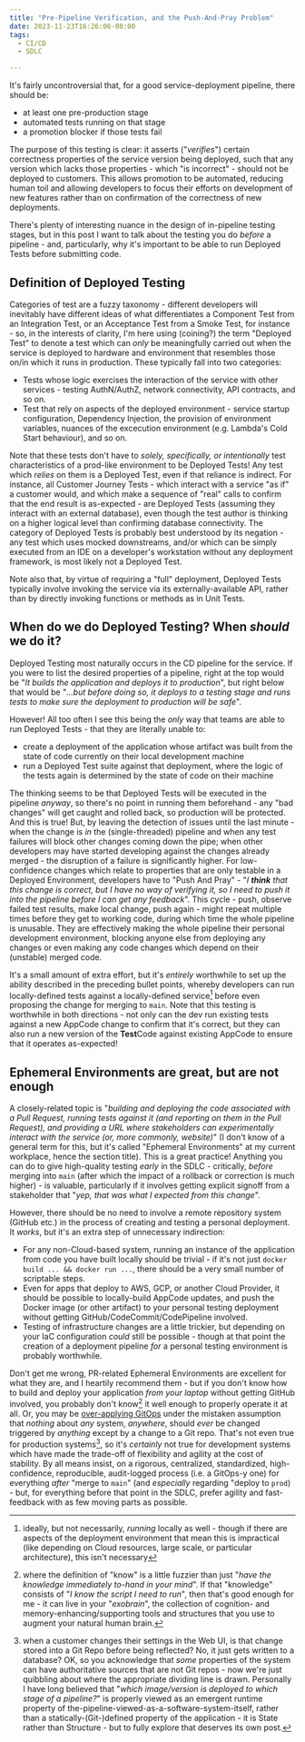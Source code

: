 ```yaml
---
title: "Pre-Pipeline Verification, and the Push-And-Pray Problem"
date: 2023-11-23T16:26:06-08:00
tags:
  - CI/CD
  - SDLC

---
```

It's fairly uncontroversial that, for a good service-deployment pipeline, there should be:
* at least one pre-production stage
* automated tests running on that stage
* a promotion blocker if those tests fail

The purpose of this testing is clear: it asserts ("_verifies_") certain correctness properties of the service version being deployed, such that any version which lacks those properties - which "is incorrect" - should not be deployed to customers. This allows promotion to be automated, reducing human toil and allowing developers to focus their efforts on development of new features rather than on confirmation of the correctness of new deployments.
<!--more-->
There's plenty of interesting nuance in the design of in-pipeline testing stages, but in this post I want to talk about the testing you do _before_ a pipeline - and, particularly, why it's important to be able to run Deployed Tests before submitting code.

## Definition of Deployed Testing

Categories of test are a fuzzy taxonomy - different developers will inevitably have different ideas of what differentiates a Component Test from an Integration Test, or an Acceptance Test from a Smoke Test, for instance - so, in the interests of clarity, I'm here using (coining?) the term "Deployed Test" to denote a test which can _only_ be meaningfully carried out when the service is deployed to hardware and environment that resembles those on/in which it runs in production. These typically fall into two categories:
* Tests whose logic exercises the interaction of the service with other services - testing AuthN/AuthZ, network connectivity, API contracts, and so on.
* Test that rely on aspects of the deployed environment - service startup configuration, Dependency Injection, the provision of environment variables, nuances of the excecution environment (e.g. Lambda's Cold Start behaviour), and so on.

Note that these tests don't have to _solely, specifically, or intentionally_ test characteristics of a prod-like environment to be Deployed Tests! Any test which _relies_ on them is a Deployed Test, even if that reliance is indirect. For instance, all Customer Journey Tests - which interact with a service "as if" a customer would, and which make a sequence of "real" calls to confirm that the end result is as-expected - are Deployed Tests (assuming they interact with an external database), even though the test author is thinking on a higher logical level than confirming database connectivity. The category of Deployed Tests is probably best understood by its negation - any test which uses mocked downstreams, and/or which can be simply executed from an IDE on a developer's workstation without any deployment framework, is most likely not a Deployed Test.

Note also that, by virtue of requiring a "full" deployment, Deployed Tests typically involve invoking the service via its externally-available API, rather than by directly invoking functions or methods as in Unit Tests.

## When do we do Deployed Testing? When _should_ we do it?

Deployed Testing most naturally occurs in the CD pipeline for the service. If you were to list the desired properties of a pipeline, right at the top would be "_It builds the application and deploys it to production_", but right below that would be "_...but before doing so, it deploys to a testing stage and runs tests to make sure the deployment to production will be safe_".

However! All too often I see this being the _only_ way that teams are able to run Deployed Tests - that they are literally unable to:
* create a deployment of the application whose artifact was built from the state of code currently on their local development machine
* run a Deployed Test suite against that deployment, where the logic of the tests again is determined by the state of code on their machine

The thinking seems to be that Deployed Tests will be executed in the pipeline _anyway_, so there's no point in running them beforehand - any "bad changes" will get caught and rolled back, so production will be protected. And this is true! But, by leaving the detection of issues until the last minute - when the change is _in_ the (single-threaded) pipeline and when any test failures will block other changes coming down the pipe; when other developers may have started developing against the changes already merged - the disruption of a failure is significantly higher. For low-confidence changes which relate to properties that are only testable in a Deployed Environment, developers have to "Push And Pray" - "_I **think** that this change is correct, but I have no way of verifying it, so I need to push it into the pipeline before I can get any feedback_". This cycle - push, observe failed test results, make local change, push again - might repeat multiple times before they get to working code, during which time the whole pipeline is unusable. They are effectively making the whole pipeline their personal development environment, blocking anyone else from deploying any changes or even making any code changes which depend on their (unstable) merged code.

It's a small amount of extra effort, but it's _entirely_ worthwhile to set up the ability described in the preceding bullet points, whereby developers can run locally-defined tests against a locally-defined service[^running-locally] before even proposing the change for merging to `main`. Note that this testing is worthwhile in both directions - not only can the dev run existing tests against a new AppCode change to confirm that it's correct, but they can also run a new version of the **Test**Code against existing AppCode to ensure that it operates as-expected!

## Ephemeral Environments are great, but are not enough

A closely-related topic is "_building and deploying the code associated with a Pull Request, running tests against it (and reporting on them in the Pull Request), and providing a URL where stakeholders can experimentally interact with the service (or, more commonly, website)_" (I don't know of a general term for this, but it's called "Ephemeral Environments" at my current workplace, hence the section title). This is a great practice! Anything you can do to give high-quality testing _early_ in the SDLC - critically, _before_ merging into `main` (after which the impact of a rollback or correction is much higher) - is valuable, particularly if it involves getting explicit signoff from a stakeholder that "_yep, that was what I expected from this change_".

However, there should be no need to involve a remote repository system (GitHub etc.) in the process of creating and testing a personal deployment. It _works_, but it's an extra step of unnecessary indirection:
* For any non-Cloud-based system, running an instance of the application from code you have built locally should be trivial - if it's not just `docker build ... && docker run ...`, there should be a very small number of scriptable steps.
* Even for apps that deploy to AWS, GCP, or another Cloud Provider, it should be possible to locally-build AppCode updates, and push the Docker image (or other artifact) to your personal testing deployment without getting GitHub/CodeCommit/CodePipeline involved.
* Testing of infrastructure changes are a little trickier, but depending on your IaC configuration _could_ still be possible - though at that point the creation of a deployment pipeline _for_ a personal testing environment is probably worthwhile.

Don't get me wrong, PR-related Ephemeral Environments are excellent for what they are, and I heartily recommend them - but if you don't know how to build and deploy your application _from your laptop_ without getting GitHub involved, you probably don't know[^knowledge-is-distributed] it well enough to properly operate it at all. Or, you may be [over-applying GitOps](https://fosstodon.org/@scubbo/111112129591386185) under the mistaken assumption that _nothing_ about _any_ system, _anywhere_, should _ever_ be changed triggered by _anything_ except by a change to a Git repo. That's not even true for production systems[^not-everything-is-gitops], so it's _certainly_ not true for development systems which have made the trade-off of flexibility and agility at the cost of stability. By all means insist, on a rigorous, centralized, standardized, high-confidence, reproducible, audit-logged process (i.e. a GitOps-y one) for everything _after_ "merge to `main`" (and _especially_ regarding "deploy to `prod`) - but, for everything before that point in the SDLC, prefer agility and fast-feedback with as few moving parts as possible.

[^running-locally]: ideally, but not necessarily, _running_ locally as well - though if there are aspects of the deployment environment that mean this is impractical (like depending on Cloud resources, large scale, or particular architecture), this isn't necessary
[^knowledge-is-distributed]: where the definition of "know" is a little fuzzier than just "_have the knowledge immediately to-hand in your mind_". If that "knowledge" consists of "_I know the script I need to run_", then that's good enough for me - it can live in your "_exobrain_", the collection of cognition- and memory-enhancing/supporting tools and structures that you use to augment your natural human brain.
[^not-everything-is-gitops]: when a customer changes their settings in the Web UI, is that change stored into a Git Repo before being reflected? No, it just gets written to a database? OK, so you acknowledge that _some_ properties of the system can have authoritative sources that are not Git repos - now we're just quibbling about where the appropriate dividing line is drawn. Personally I have long believed that "_which image/version is deployed to which stage of a pipeline?_" is properly viewed as an emergent runtime property of the-pipeline-viewed-as-a-software-system-itself, rather than a statically-(Git-)defined property of the application - it is State rather than Structure - but to fully explore that deserves its own post.
